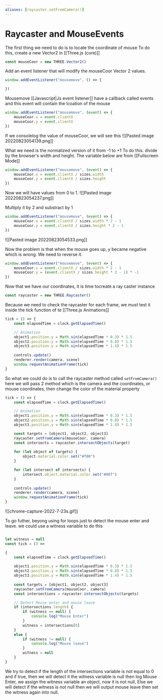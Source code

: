 ```yaml
---
aliases: [raycaster.setFromCamera()]
---
```

# Raycaster and MouseEvents
The first thing we need to do is to locate the coordinate of mouse
To do this, create a new Vector2 in [[Three.js (core)]]
```js
const mouseCoor = new THREE.Vector2()
```

Add an event listener that will modify the mouseCoor Vector 2 values. 
```js
window.addEventListener("mousemove", () => {

})
```

Mousemove [[Javascript|Js event listener]] have a callback called events and this event will contain the lcoation of the mouse
```js
window.addEventListener("mousemove", (event) => {
	mouseCoor.x = event.clientX
	mouseCoor.y = event.clientX
})
```

If we consolelog the value of mouseCoor, we will see this
![[Pasted image 20220823054139.png]]

What we need is the normalized version of it from -1 to +1
To do this. divide by the browser's width and height. The variable below are from [[Fullscreen Mode]]
```js
window.addEventListener("mousemove", (event) => {
	mouseCoor.x = event.clientX / sizes.width
	mouseCoor.y = event.clientX / sizes.height
})
```

Now we will have values from 0 to 1. 
![[Pasted image 20220823054237.png]]

Multiply it by 2 and substract by 1
```js
window.addEventListener("mousemove", (event) => {
	mouseCoor.x = event.clientX / sizes.width * 2 - 1  
	mouseCoor.y = event.clientX / sizes.height * 2 - 1 
})
```

![[Pasted image 20220823054533.png]]

Now the problem is that when the mouse goes up, y became negative which is wrong. We need to reverse it.
```js
window.addEventListener("mousemove", (event) => {
	mouseCoor.x = event.clientX / sizes.width * 2 - 1  
	mouseCoor.y = (event.clientX / sizes.height * 2 - 1) * -1
})
```

Now that we have our coordinates, it is time tocreate a ray caster instance
```js
const raycaster = new THREE.Raycaster()
```

Because we need to check the raycaster for each frame, we must test it inside the tick function of te [[Three.js Animations]]
```js
tick = () => {
	const elapsedTime = clock.getElapsedTime()

	// Animation
    object1.position.y = Math.sin(elapsedTime * 0.3) * 1.5
    object2.position.y = Math.sin(elapsedTime * 0.8) * 1.5
    object3.position.y = Math.sin(elapsedTime * 1.4) * 1.5
    
	controls.update()
	renderer.render(camera, scene)
	window.requestAnimationFrame(tick)
}
```

So what we could do is to call the raycaster method called `setFromCamera()`
here we will pass 2 method which is the camera and the coordinates, or mouse coordinates, then change the color of the material property
```js
tick = () => {
	const elapsedTime = clock.getElapsedTime()

	// Animation
    object1.position.y = Math.sin(elapsedTime * 0.3) * 1.5
    object2.position.y = Math.sin(elapsedTime * 0.8) * 1.5
    object3.position.y = Math.sin(elapsedTime * 1.4) * 1.5

	const targets = [object1, object2, object3]
	raycaster.setFromCamera(mouseCoor, camera)
	const intersects = raycaster.intersectObjects(target)
	
	for (let object of targets) {
		object.material.color.set("#f00")
	}

	for (let intersect of intersects) {
		intersect.object.material.color.set("#00f")
	}
    
	controls.update()
	renderer.render(camera, scene)
	window.requestAnimationFrame(tick)
}
```

![[chrome-capture-2022-7-23s.gif]]


To go futher, beyong using for loops just to detect the mouse enter and leave. we could use a witness variable to do this 
```js

let witness = null
const tick = () =>

{
	const elapsedTime = clock.getElapsedTime()
	
	object1.position.y = Math.sin(elapsedTime * 0.3) * 1.5
	object2.position.y = Math.sin(elapsedTime * 0.8) * 1.5
	object3.position.y = Math.sin(elapsedTime * 1.4) * 1.5
	
	const targets = [object1, object2, object3]
	raycaster.setFromCamera(mouseCoor, camera)
	const intersections = raycaster.intersectObjects(targets)

	// Detect Mouse enter and mouse leave
	if (intersections.length) {
	    if (witness == null) {
	        console.log("Mouse Enter")
	    }
	    witness = intersections[0]
	}
	else {
	    if (witness != null) {
	        console.log("Mouse leave")
	    }
	    witness = null
	}
}
```

We try to detect if the length of the intersections variable is not equal to 0 and if true, then we will detect it the witness variable is null then log Mouse Enter, we assign the witness variable an object, now it is not null, 
Else we will detect if the witness is not null then we will output mouse leave then set the witness again into null.



